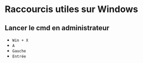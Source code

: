 # Raccourcis utiles sur Windows 

## Lancer le cmd en administrateur 
 - `Win + X`
 - `A` 
 - `Gauche`
 - `Entrée`
